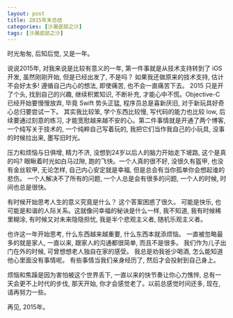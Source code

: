 ```yaml
---
layout: post
title: 2015年末总结
categories: [沙漏底部之沙]
tags: [沙漏底部之沙]
---
```


时光匆匆, 后知后觉, 又是一年。 

说说2015年, 对我来说是比较有意义的一年, 第一件事就是从技术支持转到了 iOS 开发, 虽然刚刚开始, 但是已经出发了, 不是吗？ 如果我还做原来的技术支持, 估计不会好太多! 遵循自己内心的想法, 即使痛苦, 也不会一直痛苦下去。 2015 只是开了个头, 找到自己的兴趣, 继续积累知识, 不断补充, 才能心中不慌。Objective-C 已经开始要慢慢放弃, 毕竟 Swift 势头正猛, 程序员总是喜新厌旧, 对于新玩具好奇心总归要尝试一下。 其实我比较笨, 学个东西比较慢, 写代码的能力也比较 low, 后续要通过刻意的练习, 才能宽慰越来越不安的心。第二件事情就是开通了两个博客, 一个纯写关于技术的, 一个纯粹自己写着玩的, 我把它们当作我自己的小玩具, 没事的时候拉出来, 墨写旧时光。

压力和烦恼与日俱增, 精力不济, 没想到24岁以后人的脑力开始走下坡路, 这个是真的吗? 眼瞅着时光如白马过隙, 跑的飞快。一个人真的很不好, 没很久有盔甲, 也没有金丝软甲, 无论怎样, 自己内心安定就是幸福, 但是总会有当你孤单你会想起谁的悲伤。 一个人解决不了所有的问题, 一个人总是会有很多的问题, 一个人的时候, 时间也总是很快。

有时候开始思考人生的意义究竟是什么？ 这个答案困惑了很久。 可能是快乐, 也可能是和谐的人际关系。这就像问幸福的秘诀是什么一样, 我不知道, 我有时候稀里糊涂, 有时候又对未来隐隐担忧, 我是半个悲观主义者, 随机乐观主义者。 

也许这一年开始思考, 什么东西越来越重要, 什么东西本就添烦恼。 一直被忽略最多的就是家人, 一直以来, 跟家人的沟通都很简单, 而且不是很多。 我们作为儿子出门在外的时候,  可曾想想老人独自在家的感受。 我总是劝我爸少喝酒, 怎么能知道他心里面没有事情呢。 有些事情当我们亲身经历了, 然后才会投射到自己身上。 

烦恼和焦躁是因为害怕被这个世界丢下, 一直以来的快节奏让你心力憔悴, 总有一天会更不上时代的步伐, 那天开始, 你才会感觉老了。以前总感觉时间还多, 现在, 请再努力一些。 

再见, 2015年。 
